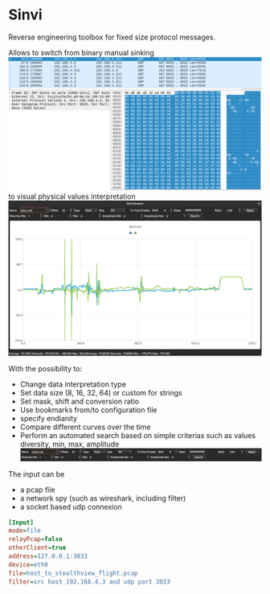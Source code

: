 # Sinvi
 Reverse engineering toolbox for fixed size protocol messages.
 
 Allows to switch from binary manual sinking
![Wireshark screenshot](ws.png)
to visual physical values interpretation
![Sinvi screenshot](Sinvi.png)

With the possibility to:
 - Change data interpretation type
 - Set data size (8, 16, 32, 64) or custom for strings
 - Set mask, shift and conversion ratio
 - Use bookmarks from/to configuration file
 - specify endianity 
 - Compare different curves over the time
 - Perform an automated search based on simple criterias such as values diversity, min, max, amplitude
 ![Sinvi toolbar screenshot](SinviToolbar.png)

The input can be
 - a pcap file
 - a network spy (such as wireshark, including filter)
 - a socket based udp connexion
 
 ```ini
 [Input]
mode=file
relayPcap=false
otherClient=true
address=127.0.0.1:3033
device=eth0
file=host_to_stealthview_flight.pcap
filter=src host 192.168.4.3 and udp port 3033
```
